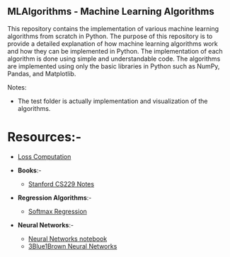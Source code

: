 ## MLAlgorithms - Machine Learning Algorithms

This repository contains the implementation of various machine learning algorithms from scratch in Python. The purpose of this repository is to provide a detailed explanation of how machine learning algorithms work and how they can be implemented in Python. The implementation of each algorithm is done using simple and understandable code. The algorithms are implemented using only the basic libraries in Python such as NumPy, Pandas, and Matplotlib.

Notes:
- The test folder is actually implementation and visualization of the algorithms.


# Resources:-

- [Loss Computation](https://stats.stackexchange.com/questions/436154/is-it-better-to-accumulate-accuracy-and-loss-during-an-epoch-or-recompute-all-of)
- **Books**:- 
  -  [Stanford CS229 Notes](https://cs229.stanford.edu/main_notes.pdf)

- **Regression Algorithms**:-
  - [Softmax Regression](http://deeplearning.stanford.edu/tutorial/supervised/SoftmaxRegression/)

- **Neural Networks**:- 
  - [Neural Networks notebook](https://cs229.stanford.edu/main_notes.pdf)
  - [3Blue1Brown Neural Networks](http://deeplearning.stanford.edu/tutorial/supervised/SoftmaxRegression/)